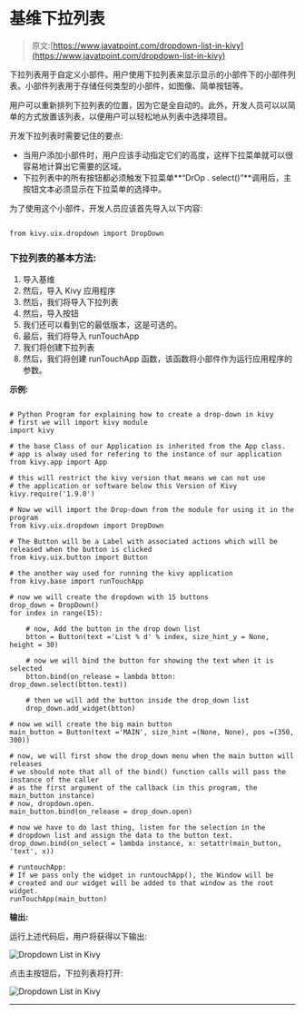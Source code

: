 # 基维下拉列表

> 原文:[https://www.javatpoint.com/dropdown-list-in-kivy](https://www.javatpoint.com/dropdown-list-in-kivy)

下拉列表用于自定义小部件。用户使用下拉列表来显示显示的小部件下的小部件列表。小部件列表用于存储任何类型的小部件，如图像、简单按钮等。

用户可以重新排列下拉列表的位置，因为它是全自动的。此外，开发人员可以以简单的方式放置该列表，以便用户可以轻松地从列表中选择项目。

开发下拉列表时需要记住的要点:

*   当用户添加小部件时，用户应该手动指定它们的高度，这样下拉菜单就可以很容易地计算出它需要的区域。
*   下拉列表中的所有按钮都必须触发下拉菜单**“DrOp . select()”**调用后，主按钮文本必须显示在下拉菜单的选择中。

为了使用这个小部件，开发人员应该首先导入以下内容:

```

from kivy.uix.dropdown import DropDown

```

### 下拉列表的基本方法:

1.  导入基维
2.  然后，导入 Kivy 应用程序
3.  然后，我们将导入下拉列表
4.  然后，导入按钮
5.  我们还可以看到它的最低版本，这是可选的。
6.  最后，我们将导入 runTouchApp
7.  我们将创建下拉列表
8.  然后，我们将创建 runTouchApp 函数，该函数将小部件作为运行应用程序的参数。

**示例:**

```

# Python Program for explaining how to create a drop-down in kivy 
# first we will import kivy module    
import kivy  

# the base Class of our Application is inherited from the App class.    
# app is alway used for refering to the instance of our application   
from kivy.app import App 

# this will restrict the kivy version that means we can not use 
# the application or software below this Version of Kivy   
kivy.require('1.9.0') 

# Now we will import the Drop-down from the module for using it in the program
from kivy.uix.dropdown import DropDown

# The Button will be a Label with associated actions which will be released when the button is clicked
from kivy.uix.button import Button

# the another way used for running the kivy application 
from kivy.base import runTouchApp

# now we will create the dropdown with 15 buttons
drop_down = DropDown()
for index in range(15):

    # now, Add the button in the drop down list
    btton = Button(text ='List % d' % index, size_hint_y = None, height = 30)

    # now we will bind the button for showing the text when it is selected
    btton.bind(on_release = lambda btton: drop_down.select(btton.text))

    # then we will add the button inside the drop_down list
    drop_down.add_widget(btton)

# now we will create the big main button
main_button = Button(text ='MAIN', size_hint =(None, None), pos =(350, 300))

# now, we will first show the drop_down menu when the main button will releases
# we should note that all of the bind() function calls will pass the instance of the caller 
# as the first argument of the callback (in this program, the main_button instance)
# now, dropdown.open.
main_button.bind(on_release = drop_down.open)

# now we have to do last thing, listen for the selection in the 
# dropdown list and assign the data to the button text.
drop_down.bind(on_select = lambda instance, x: setattr(main_button, 'text', x))

# runtouchApp:
# If we pass only the widget in runtouchApp(), the Window will be
# created and our widget will be added to that window as the root widget.
runTouchApp(main_button)

```

**输出:**

运行上述代码后，用户将获得以下输出:

![Dropdown List in Kivy](../Images/23ce72b7632758a16079bc438fe20976.png)

点击主按钮后，下拉列表将打开:

![Dropdown List in Kivy](../Images/0d2ed5e537b3389ffcc0220e9c559c0b.png)

* * *